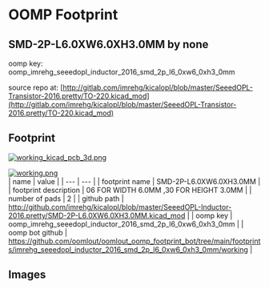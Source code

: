 # OOMP Footprint  
## SMD-2P-L6.0XW6.0XH3.0MM  by none  
  
oomp key: oomp_imrehg_seeedopl_inductor_2016_smd_2p_l6_0xw6_0xh3_0mm  
  
source repo at: [http://gitlab.com/imrehg/kicalopl/blob/master/SeeedOPL-Transistor-2016.pretty/TO-220.kicad_mod](http://gitlab.com/imrehg/kicalopl/blob/master/SeeedOPL-Transistor-2016.pretty/TO-220.kicad_mod)  
## Footprint  
  
[![working_kicad_pcb_3d.png](working_kicad_pcb_3d_600.png)](working_kicad_pcb_3d.png)  
  
[![working.png](working_600.png)](working.png)  
| name | value | 
| --- | --- | 
| footprint name | SMD-2P-L6.0XW6.0XH3.0MM | 
| footprint description | 06 FOR WIDTH 6.0MM ,30 FOR HEIGHT 3.0MM | 
| number of pads | 2 | 
| github path | http://github.com/imrehg/kicalopl/blob/master/SeeedOPL-Inductor-2016.pretty/SMD-2P-L6.0XW6.0XH3.0MM.kicad_mod | 
| oomp key | oomp_imrehg_seeedopl_inductor_2016_smd_2p_l6_0xw6_0xh3_0mm | 
| oomp bot github | https://github.com/oomlout/oomlout_oomp_footprint_bot/tree/main/footprints/imrehg_seeedopl_inductor_2016_smd_2p_l6_0xw6_0xh3_0mm/working | 
## Images  
